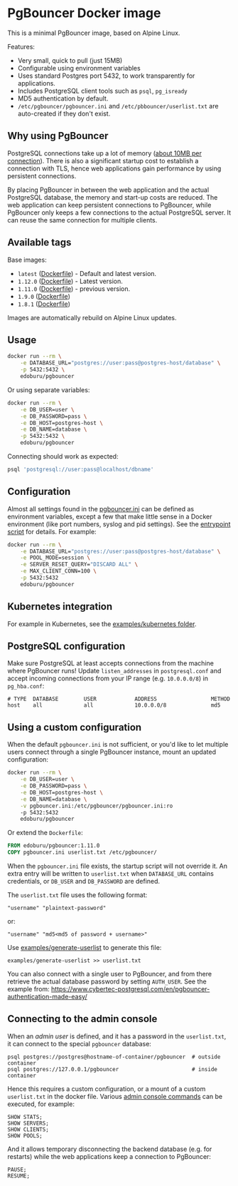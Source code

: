 PgBouncer Docker image
======================

This is a minimal PgBouncer image, based on Alpine Linux.

Features:

* Very small, quick to pull (just 15MB)
* Configurable using environment variables
* Uses standard Postgres port 5432, to work transparently for applications.
* Includes PostgreSQL client tools such as ``psql``, ``pg_isready``
* MD5 authentication by default.
* `/etc/pgbouncer/pgbouncer.ini` and `/etc/pbbouncer/userlist.txt` are auto-created if they don't exist.


Why using PgBouncer
-------------------

PostgreSQL connections take up a lot of memory ([about 10MB per connection](http://hans.io/blog/2014/02/19/postgresql_connection)). There is also a significant startup cost to establish a connection with TLS, hence web applications gain performance by using persistent connections.

By placing PgBouncer in between the web application and the actual PostgreSQL database, the memory and start-up costs are reduced. The web application can keep persistent connections to PgBouncer, while PgBouncer only keeps a few connections to the actual PostgreSQL server. It can reuse the same connection for multiple clients.


Available tags
--------------

Base images:

- `latest` ([Dockerfile](https://github.com/edoburu/docker-pgbouncer/blob/master/Dockerfile)) - Default and latest version.
- `1.12.0` ([Dockerfile](https://github.com/edoburu/docker-pgbouncer/blob/v1.12.x/Dockerfile)) - Latest version.
- `1.11.0` ([Dockerfile](https://github.com/edoburu/docker-pgbouncer/blob/v1.11.x/Dockerfile)) - previous version.
- `1.9.0` ([Dockerfile](https://github.com/edoburu/docker-pgbouncer/blob/v1.9.x/Dockerfile))
- `1.8.1` ([Dockerfile](https://github.com/edoburu/docker-pgbouncer/blob/v1.8.x/Dockerfile))

Images are automatically rebuild on Alpine Linux updates.


Usage
-----

```sh
docker run --rm \
    -e DATABASE_URL="postgres://user:pass@postgres-host/database" \
    -p 5432:5432 \
    edoburu/pgbouncer
```


Or using separate variables:

```sh
docker run --rm \
    -e DB_USER=user \
    -e DB_PASSWORD=pass \
    -e DB_HOST=postgres-host \
    -e DB_NAME=database \
    -p 5432:5432 \
    edoburu/pgbouncer
```

Connecting should work as expected:

```sh
psql 'postgresql://user:pass@localhost/dbname'
```

Configuration
-------------

Almost all settings found in the [pgbouncer.ini](https://pgbouncer.github.io/config.html) can be defined as environment variables, except a few that make little sense in a Docker environment (like port numbers, syslog and pid settings). See the [entrypoint script](https://github.com/edoburu/docker-pgbouncer/blob/master/entrypoint.sh) for details. For example:

```sh
docker run --rm \
    -e DATABASE_URL="postgres://user:pass@postgres-host/database" \
    -e POOL_MODE=session \
    -e SERVER_RESET_QUERY="DISCARD ALL" \
    -e MAX_CLIENT_CONN=100 \
    -p 5432:5432
    edoburu/pgbouncer
```


Kubernetes integration
----------------------

For example in Kubernetes, see the [examples/kubernetes folder](https://github.com/edoburu/docker-pgbouncer/tree/master/examples/kubernetes).


PostgreSQL configuration
------------------------

Make sure PostgreSQL at least accepts connections from the machine where PgBouncer runs! Update `listen_addresses` in `postgresql.conf` and accept incoming connections from your IP range (e.g. `10.0.0.0/8`) in `pg_hba.conf`:

```
# TYPE  DATABASE        USER            ADDRESS                 METHOD
host    all             all             10.0.0.0/8              md5
```


Using a custom configuration
----------------------------

When the default `pgbouncer.ini` is not sufficient, or you'd like to let multiple users connect through a single PgBouncer instance, mount an updated configuration:

```sh
docker run --rm \
    -e DB_USER=user \
    -e DB_PASSWORD=pass \
    -e DB_HOST=postgres-host \
    -e DB_NAME=database \
    -v pgbouncer.ini:/etc/pgbouncer/pgbouncer.ini:ro
    -p 5432:5432
    edoburu/pgbouncer
```


Or extend the `Dockerfile`:

```Dockerfile
FROM edoburu/pgbouncer:1.11.0
COPY pgbouncer.ini userlist.txt /etc/pgbouncer/
```


When the `pgbouncer.ini` file exists, the startup script will not override it. An extra entry will be written to `userlist.txt` when `DATABASE_URL` contains credentials, or `DB_USER` and `DB_PASSWORD` are defined.

The `userlist.txt` file uses the following format:

```
"username" "plaintext-password"
```


or:

```
"username" "md5<md5 of password + username>"
```

Use [examples/generate-userlist](https://github.com/edoburu/docker-pgbouncer/blob/master/examples/generate-userlist) to generate this file:

```
examples/generate-userlist >> userlist.txt
```

You can also connect with a single user to PgBouncer, and from there retrieve the actual database password
by setting ``AUTH_USER``. See the example from: <https://www.cybertec-postgresql.com/en/pgbouncer-authentication-made-easy/>

Connecting to the admin console
-------------------------------

When an *admin user* is defined, and it has a password in the `userlist.txt`, it can connect to the special `pgbouncer` database:

```
psql postgres://postgres@hostname-of-container/pgbouncer  # outside container
psql postgres://127.0.0.1/pgbouncer                       # inside container
```

Hence this requires a custom configuration, or a mount of a custom ``userlist.txt`` in the docker file.
Various [admin console commands](https://pgbouncer.github.io/usage.html#admin-console) can be executed, for example:

```
SHOW STATS;
SHOW SERVERS;
SHOW CLIENTS;
SHOW POOLS;
```

And it allows temporary disconnecting the backend database (e.g. for restarts) while the web applications keep a connection to PgBouncer:

```
PAUSE;
RESUME;
```
